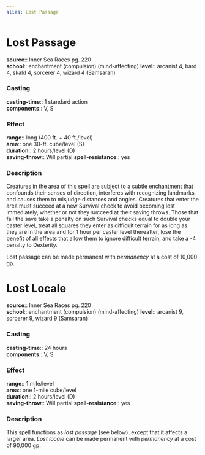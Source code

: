 ```yaml
---
alias: Lost Passage
---
```


# Lost Passage 

**source**:: Inner Sea Races pg. 220  
**school**:: enchantment (compulsion) (mind-affecting)
**level**:: arcanist 4, bard 4, skald 4, sorcerer 4, wizard 4 (Samsaran)

### Casting 

**casting-time**:: 1 standard action  
**components**:: V, S

### Effect 

**range**:: long (400 ft. + 40 ft./level)  
**area**:: one 30-ft. cube/level (S)  
**duration**:: 2 hours/level (D)  
**saving-throw**:: Will partial
**spell-resistance**:: yes

### Description 

Creatures in the area of this spell are subject to a subtle enchantment that confounds their senses of direction, interferes with recognizing landmarks, and causes them to misjudge distances and angles. Creatures that enter the area must succeed at a new Survival check to avoid becoming lost immediately, whether or not they succeed at their saving throws. Those that fail the save take a penalty on such Survival checks equal to double your caster level, treat all squares they enter as difficult terrain for as long as they are in the area and for 1 hour per caster level thereafter, lose the benefit of all effects that allow them to ignore difficult terrain, and take a -4 penalty to Dexterity.  
  
Lost passage can be made permanent with *permanency* at a cost of 10,000 gp.

# Lost Locale 

**source**:: Inner Sea Races pg. 220  
**school**:: enchantment (compulsion) (mind-affecting)
**level**:: arcanist 9, sorcerer 9, wizard 9 (Samsaran)

### Casting 

**casting-time**:: 24 hours  
**components**:: V, S

### Effect 

**range**:: 1 mile/level  
**area**:: one 1-mile cube/level  
**duration**:: 2 hours/level (D)  
**saving-throw**:: Will partial
**spell-resistance**:: yes

### Description 

This spell functions as *lost passage* (see below), except that it affects a larger area. *Lost locale* can be made permanent with *permanency* at a cost of 90,000 gp.

